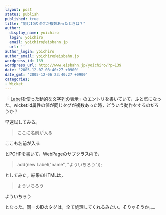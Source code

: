 ```yaml
---
layout: post
status: publish
published: true
title: "同じIDのタグが複数あったときは？"
author:
  display_name: yoichiro
  login: yoichiro
  email: yoichiro@eisbahn.jp
  url: ''
author_login: yoichiro
author_email: yoichiro@eisbahn.jp
wordpress_id: 139
wordpress_url: http://www.eisbahn.jp/yoichiro/?p=139
date: '2005-12-07 08:40:27 +0900'
date_gmt: '2005-12-06 23:40:27 +0900'
categories:
- Wicket
---
```


「
[Labelを使った動的な文字列の表示](http://www.eisbahn.jp/yoichiro/2005/12/label.html)」のエントリを書いていて，ふと気になった。wicket:id属性の値が同じタグが複数あった時，どういう動作をするのだろうか？

早速試してみる。

>ここに名前が入る

ここも名前が入る


とPOHPを書いて，WebPageのサブクラス内で，

>add(new Label("name", "よういちろう"));


としてみた。結果のHTMLは，

>よういちろう

よういちろう


となった。同一のIDのタグは，全て処理してくれるみたい。そりゃそうか。。。
